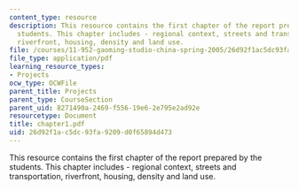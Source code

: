 ```yaml
---
content_type: resource
description: This resource contains the first chapter of the report prepared by the
  students. This chapter includes - regional context, streets and transportation,
  riverfront, housing, density and land use.
file: /courses/11-952-gaoming-studio-china-spring-2005/26d92f1ac5dc93fa9209d0f65894d473_chapter1.pdf
file_type: application/pdf
learning_resource_types:
- Projects
ocw_type: OCWFile
parent_title: Projects
parent_type: CourseSection
parent_uid: 8271490a-2469-f556-19e6-2e795e2ad92e
resourcetype: Document
title: chapter1.pdf
uid: 26d92f1a-c5dc-93fa-9209-d0f65894d473
---
```

This resource contains the first chapter of the report prepared by the students. This chapter includes - regional context, streets and transportation, riverfront, housing, density and land use.

